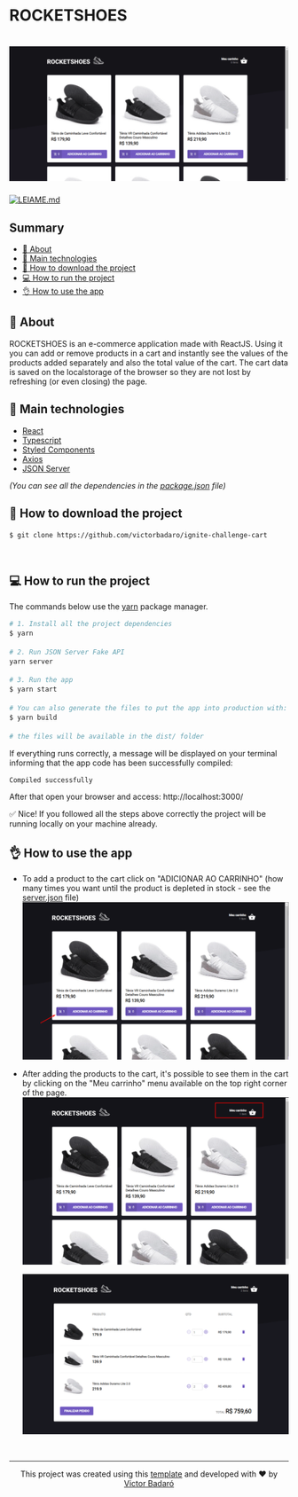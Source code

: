 # ROCKETSHOES

<h1 align="center">
    <img src="./docs/running.gif" alt="App">
</h1>

[![LEIAME.md](https://img.shields.io/badge/-Leia%20em%20Portugu%C3%AAs-brightgreen?style=for-the-badge)](./LEIAME.md)

## Summary

- [🧾 About](#-about)
- [🚀 Main technologies](#-main-technologies)
- [🔽 How to download the project](#-how-to-download-the-project)
- [💻 How to run the project](#-how-to-run-the-project)
- [👌 How to use the app](#-how-to-use-the-app)
  <br>

## 🧾 About

ROCKETSHOES is an e-commerce application made with ReactJS. Using it you can add or remove products in a cart and instantly see the values of the products added separately and also the total value of the cart. The cart data is saved on the localstorage of the browser so they are not lost by refreshing (or even closing) the page.
<br>

## 🚀 Main technologies

- [React](https://reactjs.org/)
- [Typescript](https://www.typescriptlang.org/)
- [Styled Components](https://styled-components.com/)
- [Axios](https://github.com/axios/axios)
- [JSON Server](https://github.com/typicode/json-server)

_(You can see all the dependencies in the [package.json](./package.json) file)_
<br>

## 🔽 How to download the project

```bash
$ git clone https://github.com/victorbadaro/ignite-challenge-cart
```

<br>

## 💻 How to run the project

The commands below use the [yarn](https://yarnpkg.com/) package manager.

```bash
# 1. Install all the project dependencies
$ yarn

# 2. Run JSON Server Fake API
yarn server

# 3. Run the app
$ yarn start

# You can also generate the files to put the app into production with:
$ yarn build

# the files will be available in the dist/ folder
```

If everything runs correctly, a message will be displayed on your terminal informing that the app code has been successfully compiled:

```bash
Compiled successfully
```

After that open your browser and access: http://localhost:3000/

✅ Nice! If you followed all the steps above correctly the project will be running locally on your machine already.
<br>

## 👌 How to use the app

- To add a product to the cart click on "ADICIONAR AO CARRINHO" (how many times you want until the product is depleted in stock - see the [server.json](./server.json) file)
  <img src="./docs/add.png" alt="Add">

- After adding the products to the cart, it's possible to see them in the cart by clicking on the "Meu carrinho" menu available on the top right corner of the page.
  <img src="./docs/cart_1.png" alt="Cart menu">

    <img src="./docs/cart_2.png" alt="Carrinho">

<br>

---

<p align="center">This project was created using this <a href="https://github.com/rocketseat-education/ignite-template-reactjs-criando-um-hook-de-carrinho-de-compras">template</a> and developed with ❤ by <a href="https://github.com/victorbadaro">Victor Badaró</a></p>
